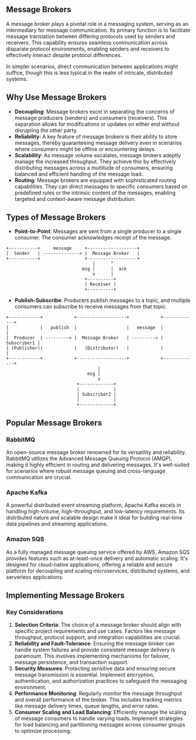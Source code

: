 ## Message Brokers

A message broker plays a pivotal role in a messaging system, serving as an intermediary for message communication. Its primary function is to facilitate message translation between differing protocols used by senders and receivers. This capability ensures seamless communication across disparate protocol environments, enabling senders and receivers to effectively interact despite protocol differences.

In simpler scenarios, direct communication between applications might suffice, though this is less typical in the realm of intricate, distributed systems.

## Why Use Message Brokers

- **Decoupling**: Message brokers excel in separating the concerns of message producers (senders) and consumers (receivers). This separation allows for modifications or updates on either end without disrupting the other party.
- **Reliability**: A key feature of message brokers is their ability to store messages, thereby guaranteeing message delivery even in scenarios where consumers might be offline or encountering delays.
- **Scalability**: As message volume escalates, message brokers adeptly manage the increased throughput. They achieve this by effectively distributing messages across a multitude of consumers, ensuring balanced and efficient handling of the message load.
- **Routing**: Message brokers are equipped with sophisticated routing capabilities. They can direct messages to specific consumers based on predefined rules or the intrinsic content of the messages, enabling targeted and context-aware message distribution.

## Types of Message Brokers

- **Point-to-Point**: Messages are sent from a single producer to a single consumer. The consumer acknowledges receipt of the message.
  
```
+-----------+     message     +-------------------+
|  Sender   | --------------> |  Message Broker   |
+-----------+                 +-------------------+
                                 |      ^    
                             msg |      |  ack
                                 v      |
                              +----------+
                              | Receiver |
                              +----------+
```

- **Publish-Subscribe**: Producers publish messages to a topic, and multiple consumers can subscribe to receive messages from that topic.
  
```
+------------+            +-------------------+            +-------------+
|            |   publish  |                   |   message  |             |
|  Producer  | ---------> |  Message Broker   | ---------> | Subscriber1 |
| (Publisher)|            |   (Distributor)   |            |             |
+------------+            +-------------------+            +-------------+
                                   |               
                               msg |           
                                   v            
                           +-------------+  
                           |             |  
                           | Subscriber2 |  
                           |             |  
                           +-------------+  

```

## Popular Message Brokers

### RabbitMQ
An open-source message broker renowned for its versatility and reliability. RabbitMQ utilizes the Advanced Message Queuing Protocol (AMQP), making it highly efficient in routing and delivering messages. It's well-suited for scenarios where robust message queuing and cross-language communication are crucial.

### Apache Kafka
A powerful distributed event streaming platform, Apache Kafka excels in handling high-volume, high-throughput, and low-latency requirements. Its distributed nature and scalable design make it ideal for building real-time data pipelines and streaming applications.

### Amazon SQS
As a fully managed message queuing service offered by AWS, Amazon SQS provides features such as at-least-once delivery and automatic scaling. It's designed for cloud-native applications, offering a reliable and secure platform for decoupling and scaling microservices, distributed systems, and serverless applications.

## Implementing Message Brokers

### Key Considerations
1. **Selection Criteria**: The choice of a message broker should align with specific project requirements and use cases. Factors like message throughput, protocol support, and integration capabilities are crucial.
2. **Reliability and Fault-Tolerance**: Ensuring the message broker can handle system failures and provide consistent message delivery is paramount. This involves implementing mechanisms for failover, message persistence, and transaction support.
3. **Security Measures**: Protecting sensitive data and ensuring secure message transmission is essential. Implement encryption, authentication, and authorization practices to safeguard the messaging environment.
4. **Performance Monitoring**: Regularly monitor the message throughput and overall performance of the broker. This includes tracking metrics like message delivery times, queue lengths, and error rates.
5. **Consumer Scaling and Load Balancing**: Efficiently manage the scaling of message consumers to handle varying loads. Implement strategies for load balancing and partitioning messages across consumer groups to optimize processing.
